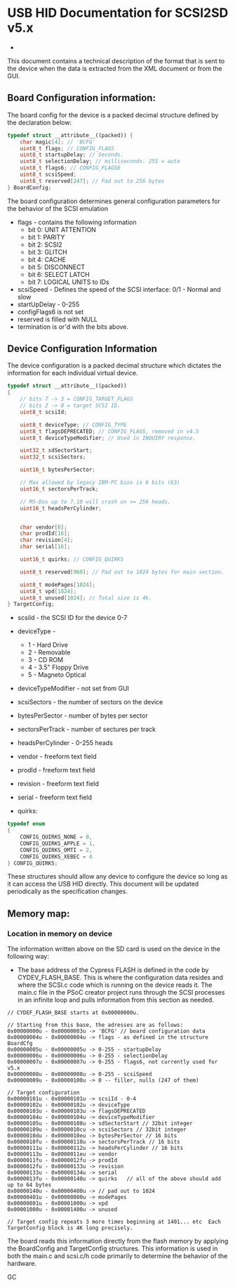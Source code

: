 # USB HID Documentation for SCSI2SD v5.x
-

This document contains a technical description of the format that is sent to the device when the data is extracted from the XML document or from the GUI.

## Board Configuration information:
The board config for the device is a packed decimal structure defined by the declaration below:

```C++
typedef struct __attribute__((packed)) {
	char magic[4]; // 'BCFG'
	uint8_t flags; // CONFIG_FLAGS
	uint8_t startupDelay; // Seconds.
	uint8_t selectionDelay; // milliseconds. 255 = auto
	uint8_t flags6; // CONFIG_FLAGS6
	uint8_t scsiSpeed;
	uint8_t reserved[247]; // Pad out to 256 bytes
} BoardConfig;
```

The board configuration determines general configuration parameters for the behavior of the SCSI emulation

* flags - contains the following information
	* bit 0: UNIT ATTENTION
	* bit 1: PARITY
	* bit 2: SCSI2
	* bit 3: GLITCH
	* bit 4: CACHE
	* bit 5: DISCONNECT
	* bit 6: SELECT LATCH
	* bit 7: LOGICAL UNITS to IDs
* scsiSpeed - Defines the speed of the SCSI interface: 0/1 - Normal and slow
* startUpDelay - 0-255
* configFlags6 is not set
* reserved is filled with NULL
* termination is or'd with the bits above.

## Device Configuration Information
The device configuration is a packed decimal structure which dictates the information for each individual virtual device.

```C++
typedef struct __attribute__((packed))
{
	// bits 7 -> 3 = CONFIG_TARGET_FLAGS
	// bits 2 -> 0 = target SCSI ID.
	uint8_t scsiId;

	uint8_t deviceType; // CONFIG_TYPE
	uint8_t flagsDEPRECATED; // CONFIG_FLAGS, removed in v4.5
	uint8_t deviceTypeModifier; // Used in INQUIRY response.

	uint32_t sdSectorStart;
	uint32_t scsiSectors;

	uint16_t bytesPerSector;

	// Max allowed by legacy IBM-PC bios is 6 bits (63)
	uint16_t sectorsPerTrack;

	// MS-Dos up to 7.10 will crash on >= 256 heads.
	uint16_t headsPerCylinder;


	char vendor[8];
	char prodId[16];
	char revision[4];
	char serial[16];

	uint16_t quirks; // CONFIG_QUIRKS

	uint8_t reserved[960]; // Pad out to 1024 bytes for main section.

	uint8_t modePages[1024];
	uint8_t vpd[1024];
	uint8_t unused[1024]; // Total size is 4k.
} TargetConfig;
```

* scsiId - the SCSI ID for the device 0-7
* deviceType - 
	* 1 - Hard Drive
	* 2 - Removable
	* 3 - CD ROM
	* 4 - 3.5" Floppy Drive
	* 5 - Magneto Optical
* deviceTypeModifier - not set from GUI
* scsiSectors - the number of sectors on the device
* bytesPerSector - number of bytes per sector
* sectorsPerTrack - number of sectures per track
* headsPerCylinder - 0-255 heads
* vendor - freeform text field
* prodId - freeform text field
* revision - freeform text field
* serial - freeform text field

* quirks:
```C
typedef enum
{
	CONFIG_QUIRKS_NONE = 0,
	CONFIG_QUIRKS_APPLE = 1,
	CONFIG_QUIRKS_OMTI = 2,
	CONFIG_QUIRKS_XEBEC = 4
} CONFIG_QUIRKS;
```

These structures should allow any device to configure the device so long as it can access the USB HID directly.  This document will be updated periodically as the specification changes. 

## Memory map:

### Location in memory on device

The information written above on the SD card is used on the device in the following way:

* The base address of the Cypress FLASH is defined in the code by CYDEV_FLASH_BASE.  This is where
the configuration data resides and where the SCSI.c code which is running on the device reads it.  The main.c file in the PSoC creator project runs through the SCSI processes in an infinite loop and pulls information from this section as needed.

```
// CYDEF_FLASH_BASE starts at 0x00000000u.

// Starting from this base, the adresses are as follows:
0x00000000u - 0x00000003u -> 'BCFG' // board configuration data
0x00000004u - 0x00000004u -> flags - as defined in the structure BoardCfg
0x00000005u - 0x00000005u -> 0-255 - startupDelay
0x00000006u - 0x00000006u -> 0-255 - selectionDelay
0x00000007u - 0x00000007u -> 0-255 - flags6, not currently used for v5.x
0x00000008u - 0x00000008u -> 0-255 - scsiSpeed
0x00000009u - 0x00000100u -> 0 -- filler, nulls (247 of them)

// Target configuration
0x00000101u - 0x00000101u -> scsiId - 0-4
0x00000102u - 0x00000102u -> deviceType
0x00000103u - 0x00000103u -> flagsDEPRECATED
0x00000104u - 0x00000104u -> deviceTypeModifier
0x00000105u - 0x00000108u -> sdSectorStart // 32bit integer
0x00000109u - 0x0000010cu -> scsiSectors // 32bit integer
0x0000010du - 0x0000010eu -> bytesPerSector // 16 bits
0x0000010fu - 0x00000110u -> sectorsPerTrack // 16 bits
0x00000111u - 0x00000112u -> headsPerCylinder // 16 bits
0x00000113u - 0x0000011eu -> vendor
0x0000011fu - 0x0000012fu -> prodId
0x0000012fu - 0x00000133u -> revision
0x00000133u - 0x00000134u -> serial
0x0000013fu - 0x00000140u -> quirks   // all of the above should add up to 64 bytes
0x00000140u - 0x00000400u -> // pad out to 1024
0x00000401u - 0x00000800u -> modePages
0x00000801u - 0x00001000u -> vpd
0x00001000u - 0x00001400u -> unused

// Target config repeats 3 more times beginning at 1401... etc  Each TargetConfig block is 4K long precisely.
```

The board reads this information directly from the flash memory by applying the BoardConfig and TargetConfig structures.  This information is used in both the main.c and scsi.c/h code primarily to determine the behavior of the hardware.

GC



